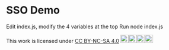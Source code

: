 # SSO Demo

Edit index.js, modify the 4 variables at the top
Run node index.js

This work is licensed under [CC BY-NC-SA 4.0](http://creativecommons.org/licenses/by-nc-sa/4.0/) <img src="https://mirrors.creativecommons.org/presskit/icons/cc.svg" alt="CC" height="22"><img src="https://mirrors.creativecommons.org/presskit/icons/by.svg" alt="BY" height="22"><img src="https://mirrors.creativecommons.org/presskit/icons/nc.svg" alt="NC" height="22"><img src="https://mirrors.creativecommons.org/presskit/icons/sa.svg" alt="SA" height="22">